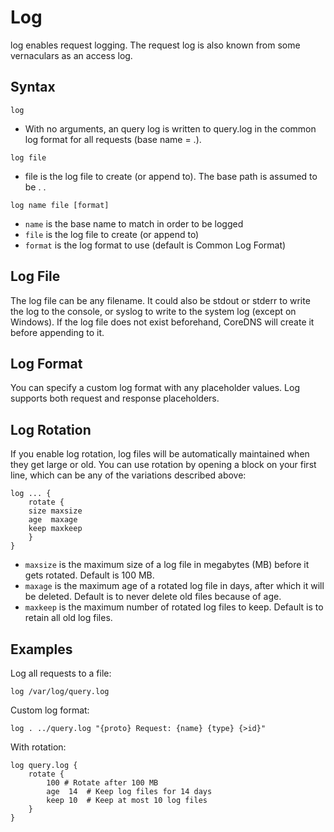 # Log

log enables request logging. The request log is also known from some vernaculars as an access log.

## Syntax

~~~
log
~~~

* With no arguments, an query log is written to query.log in the common log format for all requests
    (base name = .).

~~~
log file
~~~

* file is the log file to create (or append to). The base path is assumed to be . .

~~~
log name file [format]
~~~

* `name` is the base name to match in order to be logged
* `file` is the log file to create (or append to)
* `format` is the log format to use (default is Common Log Format)

## Log File

The log file can be any filename. It could also be stdout or stderr to write the log to the console,
or syslog to write to the system log (except on Windows). If the log file does not exist beforehand,
CoreDNS will create it before appending to it.

## Log Format

You can specify a custom log format with any placeholder values. Log supports both request and response placeholders.

## Log Rotation

If you enable log rotation, log files will be automatically maintained when they get large or old.
You can use rotation by opening a block on your first line, which can be any of the variations
described above:

~~~
log ... {
    rotate {
    size maxsize
    age  maxage
    keep maxkeep
    }
}
~~~

* `maxsize` is the maximum size of a log file in megabytes (MB) before it gets rotated. Default is 100 MB.
* `maxage` is the maximum age of a rotated log file in days, after which it will be deleted. Default is to never delete old files because of age.
* `maxkeep` is the maximum number of rotated log files to keep. Default is to retain all old log files.

## Examples

Log all requests to a file:

~~~
log /var/log/query.log
~~~

Custom log format:

~~~
log . ../query.log "{proto} Request: {name} {type} {>id}"
~~~

With rotation:

~~~
log query.log {
    rotate {
        100 # Rotate after 100 MB
        age  14  # Keep log files for 14 days
        keep 10  # Keep at most 10 log files
    }
}
